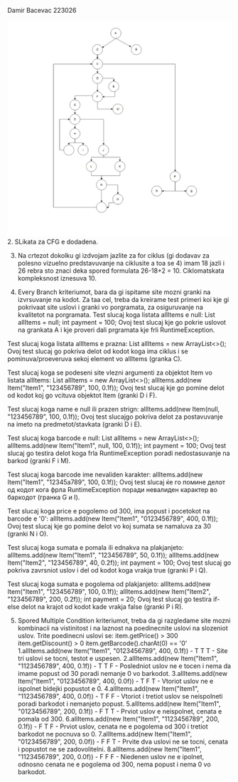 Damir Bacevac 223026

![alt text](image.png)
2. SLikata za CFG e dodadena.

3. Na crtezot dokolku gi izdvojam jazlite za for ciklus (gi dodavav za polesno vizuelno predstavuvanje na ciklusite a toa se 4) imam 18 jazli i 26 rebra sto znaci deka spored formulata 26-18+2 = 10. Ciklomatskata kompleksnost iznesuva 10.

4. Every Branch kriteriumot, bara da gi ispitame site mozni granki na izvrsuvanje na kodot. Za taa cel, treba da kreirame test primeri koi kje gi pokrivaat site uslovi i granki vo porgramata, za osiguruvanje na kvalitetot na porgramata.
Test slucaj koga listata allItems e null:
List<Item> allItems = null;
int payment = 100;
Ovoj test slucaj kje go pokrie uslovot na grankata A i kje proveri dali prgramata kje frli RuntimeException.

Test slucaj koga listata allItems e prazna:
List<Item> allItems = new ArrayList<>();
Ovoj test slucaj go pokriva delot od kodot koga ima ciklus i se pominuva/proeveruva sekoj element vo allItems (granka C).

Test slucaj koga se podeseni site vlezni argumenti za objektot Item vo listata allItems:
List<Item> allItems = new ArrayList<>();
allItems.add(new Item("Item1", "123456789", 100, 0.1f));
Ovoj test slucaj kje go pomine delot od kodot koj go vcituva objektot Item (granki D i F).

Test slucaj koga name e null ili prazen strign:
allItems.add(new Item(null, "123456789", 100, 0.1f));
Ovoj test slucajgo pokriva delot za postavuvanje na imeto na predmetot/stavkata (granki D i E).

Test slucaj koga barcode e null:
List<Item> allItems = new ArrayList<>();
allItems.add(new Item("Item1", null, 100, 0.1f));
int payment = 100;
Ovoj test slucaj go testira delot koga frla RuntimeException poradi nedostasuvanje na barkod (granki F i M).

Test slucaj koga barcode ime nevaliden karakter:
allItems.add(new Item("Item1", "12345a789", 100, 0.1f));
Ovoj test slucaj ќе го помине делот од кодот кога фрла RuntimeException поради невалиден карактер во баркодот (гранка G и I).

Test slucaj koga price e pogolemo od 300, ima popust i pocetokot na barcode e '0':
allItems.add(new Item("Item1", "0123456789", 400, 0.1f));
Ovoj test slucaj kje go pomine delot vo koj sumata se namaluva za 30 (granki N i O).

Test slucaj koga sumata e pomala ili ednakva na plakjanjeto:
allItems.add(new Item("Item1", "123456789", 50, 0.1f));
allItems.add(new Item("Item2", "123456789", 40, 0.2f));
int payment = 100;
Ovoj test slucaj go pokriva zavrsniot uslov i del od kodot koga vrakja true (granki P i Q).

Test slucaj koga sumata e pogolema od plakjanjeto:
allItems.add(new Item("Item1", "123456789", 100, 0.1f));
allItems.add(new Item("Item2", "123456789", 200, 0.2f));
int payment = 20;
Ovoj test slucaj go testira if-else delot na krajot od kodot kade vrakja false (granki P i R).


5. Spored Multiple Condition kriteriumot, treba da gi razgledame site mozni kombinacii na vistinitost i na laznost na poedinecnite uslovi na slozeniot uslov.
Trite poedinecni uslovi se:
item.getPrice() > 300
item.getDiscount() > 0
item.getBarcode().charAt(0) == '0'
1.allItems.add(new Item("Item1", "0123456789", 400, 0.1f)) - T T T - Site tri uslovi se tocni, testot e uspesen.
2.allItems.add(new Item("Item1", "1123456789", 400, 0.1f)) - T T F - Posledniot uslov ne e tocen i nema da imame popust od 30 poradi nemanje 0 vo barkodot.
3.allItems.add(new Item("Item1", "0123456789", 400, 0.0f)) - T F T - Vtoriot uslov ne e ispolnet bidejki popustot e 0.
4.allItems.add(new Item("Item1", "1123456789", 400, 0.0f)) - T F F - Vtoriot i tretiot uslov se neispolneti poradi barkodot i nemanjeto popust.
5.allItems.add(new Item("Item1", "0123456789", 200, 0.1f)) - F T T - Prviot uslov e neispolnet, cenata e pomala od 300.
6.allItems.add(new Item("Item1", "1123456789", 200, 0.1f)) - F T F - Prviot uslov, cenata ne e pogolema od 300 i tretiot barkodot ne pocnuva so 0.
7.allItems.add(new Item("Item1", "0123456789", 200, 0.0f)) - F F T - Prvite dva uslovi ne se tocni, cenata i popustot ne se zadovolitelni.
8.allItems.add(new Item("Item1", "1123456789", 200, 0.0f)) - F F F - Niedenen uslov ne e ipolnet, odnosno cenata ne e pogolema od 300, nema popust i nema 0 vo barkodot.